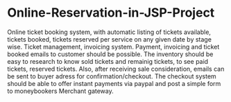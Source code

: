 # Online-Reservation-in-JSP-Project
 Online ticket booking system, with automatic listing of tickets available, tickets booked, tickets reserved per service on any given date by stage wise. Ticket management, invoicing system. Payment, invoicing and ticket booked emails to customer should be possible. The inventory should be easy to research to know sold tickets and remainig tickets, to see paid tickets, reserved tickets. Also, after receiving sale consideration, emails can be sent to buyer adress for confirmation/checkout. The checkout system should be able to offer instant payments via paypal and post a simple form to moneybookers Merchant gateway. 
